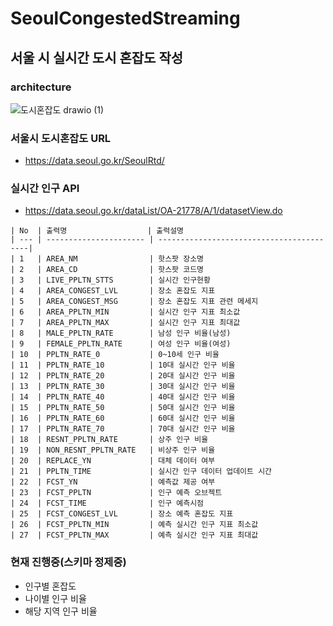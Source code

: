# SeoulCongestedStreaming

## 서울 시 실시간 도시 혼잡도 작성

### architecture 
![도시혼잡도 drawio (1)](https://github.com/SeoulCongestionTraffic/SeoulCongestedStreaming/assets/52487610/8a8e7ce1-420c-45e6-883c-355ceee4a540)


### 서울시 도시혼잡도 URL 
- https://data.seoul.go.kr/SeoulRtd/

### 실시간 인구 API 
- https://data.seoul.go.kr/dataList/OA-21778/A/1/datasetView.do
```
| No  | 출력명                  | 출력설명                                     
| --- | ---------------------- | -----------------------------------------|       
| 1   | AREA_NM                | 핫스팟 장소명                                
| 2   | AREA_CD                | 핫스팟 코드명                               
| 3   | LIVE_PPLTN_STTS        | 실시간 인구현황                             
| 4   | AREA_CONGEST_LVL       | 장소 혼잡도 지표                            
| 5   | AREA_CONGEST_MSG       | 장소 혼잡도 지표 관련 메세지                   
| 6   | AREA_PPLTN_MIN         | 실시간 인구 지표 최소값                       
| 7   | AREA_PPLTN_MAX         | 실시간 인구 지표 최대값                       
| 8   | MALE_PPLTN_RATE        | 남성 인구 비율(남성)                         
| 9   | FEMALE_PPLTN_RATE      | 여성 인구 비율(여성)                         
| 10  | PPLTN_RATE_0           | 0~10세 인구 비율                           
| 11  | PPLTN_RATE_10          | 10대 실시간 인구 비율                        
| 12  | PPLTN_RATE_20          | 20대 실시간 인구 비율                        
| 13  | PPLTN_RATE_30          | 30대 실시간 인구 비율                        
| 14  | PPLTN_RATE_40          | 40대 실시간 인구 비율                        
| 15  | PPLTN_RATE_50          | 50대 실시간 인구 비율                        
| 16  | PPLTN_RATE_60          | 60대 실시간 인구 비율                        
| 17  | PPLTN_RATE_70          | 70대 실시간 인구 비율                        
| 18  | RESNT_PPLTN_RATE       | 상주 인구 비율                             
| 19  | NON_RESNT_PPLTN_RATE   | 비상주 인구 비율                            
| 20  | REPLACE_YN             | 대체 데이터 여부                            
| 21  | PPLTN_TIME             | 실시간 인구 데이터 업데이트 시간               
| 22  | FCST_YN                | 예측값 제공 여부                          
| 23  | FCST_PPLTN             | 인구 예측 오브젝트                          
| 24  | FCST_TIME              | 인구 예측시점                             
| 25  | FCST_CONGEST_LVL       | 장소 예측 혼잡도 지표                    
| 26  | FCST_PPLTN_MIN         | 예측 실시간 인구 지표 최소값              
| 27  | FCST_PPLTN_MAX         | 예측 실시간 인구 지표 최대값              
```


### 현재 진행중(스키마 정제중)
- 인구별 혼잡도
- 나이별 인구 비율
- 해당 지역 인구 비율


